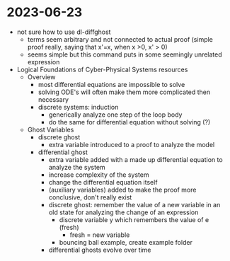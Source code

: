 # 2023-06-23

- not sure how to use dl-diffghost
  - terms seem arbitrary and not connected to actual proof (simple proof really,
  saying that x'=x, when x >0, x' > 0)
  - seems simple but this command puts in some seemingly unrelated expression
- Logical Foundations of Cyber-Physical Systems resources
  - Overview
    - most differential equations are impossible to solve
    - solving ODE's will often make them more complicated then necessary
    - discrete systems: induction
      - generically analyze one step of the loop body
      - do the same for differential equation without solving (?)
  - Ghost Variables
    - discrete ghost
      - extra variable introduced to a proof to analyze the model
    - differential ghost
      - extra variable added with a made up differential equation to analyze the
      system
      - increase complexity of the system
      - change the differential equation itself
      - (auxiliary variables) added to make the proof more conclusive, don't
      really exist
      - discrete ghost: remember the value of a new variable in an old state for
      analyzing the change of an expression
        - discrete variable y which remembers the value of e (fresh)
          - fresh = new variable
        - bouncing ball example, create example folder
      - differential ghosts evolve over time
